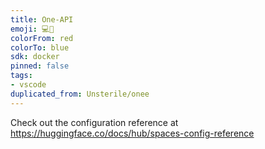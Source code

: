 ```yaml
---
title: One-API
emoji: 💻🐳
colorFrom: red
colorTo: blue
sdk: docker
pinned: false
tags:
- vscode
duplicated_from: Unsterile/onee
---
```


Check out the configuration reference at https://huggingface.co/docs/hub/spaces-config-reference